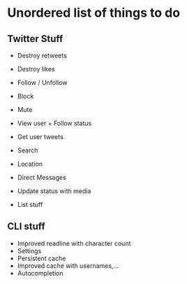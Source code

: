 # Unordered list of things to do 

## Twitter Stuff

* Destroy retweets
* Destroy likes

* Follow / Unfollow
* Block
* Mute

* View user + Follow status
* Get user tweets

* Search

* Location

* Direct Messages

* Update status with media

* List stuff

## CLI stuff

* Improved readline with character count
* Settings
* Persistent cache
* Improved cache with usernames,...
* Autocompletion

